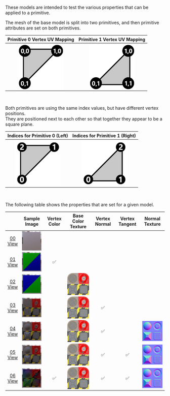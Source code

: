 These models are intended to test the various properties that can be applied to a primitive.  

The mesh of the base model is split into two primitives, and then primitive attributes are set on both primitives.  

Primitive 0 Vertex UV Mapping | Primitive 1 Vertex UV Mapping
:---: | :---:
<img src="Figures/UVSpace2.png" height="144" width="144" align="middle"> | <img src="Figures/UVSpace3.png" height="144" width="144" align="middle"> 

<br>

Both primitives are using the same index values, but have different vertex positions.  
They are positioned next to each other so that together they appear to be a square plane.

Indices for Primitive 0 (Left) | Indices for Primitive 1 (Right)
:---: | :---:
<img src="Figures/Indices_Primitive0.png" height="144" width="144" align="middle"> | <img src="Figures/Indices_Primitive1.png" height="144" width="144" align="middle">


<br>

The following table shows the properties that are set for a given model.  

|   | Sample Image | Vertex Color | Base Color Texture | Vertex Normal | Vertex Tangent | Normal Texture |
| :---: | :---: | :---: | :---: | :---: | :---: | :---: |
| [00](Mesh_Primitives_00.gltf)<br>[View](https://bghgary.github.io/glTF-Assets-Viewer/?folder=11&model=0) | [<img src="Figures/Thumbnails/Mesh_Primitives_00.png" align="middle">](Figures/SampleImages/Mesh_Primitives_00.png) |   |   |   |   |   |
| [01](Mesh_Primitives_01.gltf)<br>[View](https://bghgary.github.io/glTF-Assets-Viewer/?folder=11&model=1) | [<img src="Figures/Thumbnails/Mesh_Primitives_01.png" align="middle">](Figures/SampleImages/Mesh_Primitives_01.png) | :white_check_mark: |   |   |   |   |
| [02](Mesh_Primitives_02.gltf)<br>[View](https://bghgary.github.io/glTF-Assets-Viewer/?folder=11&model=2) | [<img src="Figures/Thumbnails/Mesh_Primitives_02.png" align="middle">](Figures/SampleImages/Mesh_Primitives_02.png) |   | [<img src="Figures/Thumbnails/BaseColor_Plane.png" align="middle">](Figures/Textures/BaseColor_Plane.png) |   |   |   |
| [03](Mesh_Primitives_03.gltf)<br>[View](https://bghgary.github.io/glTF-Assets-Viewer/?folder=11&model=3) | [<img src="Figures/Thumbnails/Mesh_Primitives_03.png" align="middle">](Figures/SampleImages/Mesh_Primitives_03.png) |   | [<img src="Figures/Thumbnails/BaseColor_Plane.png" align="middle">](Figures/Textures/BaseColor_Plane.png) | :white_check_mark: |   |   |
| [04](Mesh_Primitives_04.gltf)<br>[View](https://bghgary.github.io/glTF-Assets-Viewer/?folder=11&model=4) | [<img src="Figures/Thumbnails/Mesh_Primitives_04.png" align="middle">](Figures/SampleImages/Mesh_Primitives_04.png) |   | [<img src="Figures/Thumbnails/BaseColor_Plane.png" align="middle">](Figures/Textures/BaseColor_Plane.png) | :white_check_mark: |   | [<img src="Figures/Thumbnails/Normal_Plane.png" align="middle">](Figures/Textures/Normal_Plane.png) |
| [05](Mesh_Primitives_05.gltf)<br>[View](https://bghgary.github.io/glTF-Assets-Viewer/?folder=11&model=5) | [<img src="Figures/Thumbnails/Mesh_Primitives_05.png" align="middle">](Figures/SampleImages/Mesh_Primitives_05.png) |   | [<img src="Figures/Thumbnails/BaseColor_Plane.png" align="middle">](Figures/Textures/BaseColor_Plane.png) | :white_check_mark: | :white_check_mark: | [<img src="Figures/Thumbnails/Normal_Plane.png" align="middle">](Figures/Textures/Normal_Plane.png) |
| [06](Mesh_Primitives_06.gltf)<br>[View](https://bghgary.github.io/glTF-Assets-Viewer/?folder=11&model=6) | [<img src="Figures/Thumbnails/Mesh_Primitives_06.png" align="middle">](Figures/SampleImages/Mesh_Primitives_06.png) | :white_check_mark: | [<img src="Figures/Thumbnails/BaseColor_Plane.png" align="middle">](Figures/Textures/BaseColor_Plane.png) | :white_check_mark: | :white_check_mark: | [<img src="Figures/Thumbnails/Normal_Plane.png" align="middle">](Figures/Textures/Normal_Plane.png) |
 
